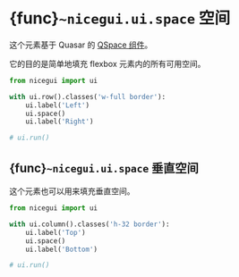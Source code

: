 # {func}`~nicegui.ui.space` 空间 

这个元素基于 Quasar 的 [QSpace 组件](https://quasar.dev/vue-components/space)。

它的目的是简单地填充 flexbox 元素内的所有可用空间。

```python
from nicegui import ui

with ui.row().classes('w-full border'):
    ui.label('Left')
    ui.space()
    ui.label('Right')

# ui.run()
```

## {func}`~nicegui.ui.space` 垂直空间

这个元素也可以用来填充垂直空间。

```python
from nicegui import ui

with ui.column().classes('h-32 border'):
    ui.label('Top')
    ui.space()
    ui.label('Bottom')

# ui.run()
```
